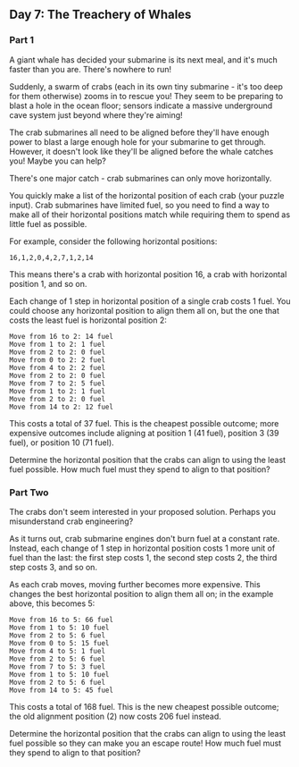 ## Day 7: The Treachery of Whales 

### Part 1

A giant whale has decided your submarine is its next meal, and it's much faster than you are. There's nowhere to run!

Suddenly, a swarm of crabs (each in its own tiny submarine - it's too deep for them otherwise) zooms in to rescue you! They seem to be preparing to blast a hole in the ocean floor; sensors indicate a massive underground cave system just beyond where they're aiming!

The crab submarines all need to be aligned before they'll have enough power to blast a large enough hole for your submarine to get through. However, it doesn't look like they'll be aligned before the whale catches you! Maybe you can help?

There's one major catch - crab submarines can only move horizontally.

You quickly make a list of the horizontal position of each crab (your puzzle input). Crab submarines have limited fuel, so you need to find a way to make all of their horizontal positions match while requiring them to spend as little fuel as possible.

For example, consider the following horizontal positions:

`16,1,2,0,4,2,7,1,2,14`

This means there's a crab with horizontal position 16, a crab with horizontal position 1, and so on.

Each change of 1 step in horizontal position of a single crab costs 1 fuel. You could choose any horizontal position to align them all on, but the one that costs the least fuel is horizontal position 2:

````shell
Move from 16 to 2: 14 fuel
Move from 1 to 2: 1 fuel
Move from 2 to 2: 0 fuel
Move from 0 to 2: 2 fuel
Move from 4 to 2: 2 fuel
Move from 2 to 2: 0 fuel
Move from 7 to 2: 5 fuel
Move from 1 to 2: 1 fuel
Move from 2 to 2: 0 fuel
Move from 14 to 2: 12 fuel
````

This costs a total of 37 fuel. This is the cheapest possible outcome; more expensive outcomes include aligning at position 1 (41 fuel), position 3 (39 fuel), or position 10 (71 fuel).

Determine the horizontal position that the crabs can align to using the least fuel possible. How much fuel must they spend to align to that position?

### Part Two

The crabs don't seem interested in your proposed solution. Perhaps you misunderstand crab engineering?

As it turns out, crab submarine engines don't burn fuel at a constant rate. Instead, each change of 1 step in horizontal position costs 1 more unit of fuel than the last: the first step costs 1, the second step costs 2, the third step costs 3, and so on.

As each crab moves, moving further becomes more expensive. This changes the best horizontal position to align them all on; in the example above, this becomes 5:

````shell
Move from 16 to 5: 66 fuel
Move from 1 to 5: 10 fuel
Move from 2 to 5: 6 fuel
Move from 0 to 5: 15 fuel
Move from 4 to 5: 1 fuel
Move from 2 to 5: 6 fuel
Move from 7 to 5: 3 fuel
Move from 1 to 5: 10 fuel
Move from 2 to 5: 6 fuel
Move from 14 to 5: 45 fuel
````
This costs a total of 168 fuel. This is the new cheapest possible outcome; the old alignment position (2) now costs 206 fuel instead.

Determine the horizontal position that the crabs can align to using the least fuel possible so they can make you an escape route! How much fuel must they spend to align to that position?

